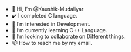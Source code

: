 - 👋 Hi, I’m @Kaushik-Mudaliyar
- ✔️ I completed C language.
- 👀 I’m interested in Development.
- 🌱 I’m currently learning C++ Language.
- 💞️ I’m looking to collaborate on Different things.
- 📫 How to reach me by my email.

<!---
Kaushik-Mudaliyar/Kaushik-Mudaliyar is a ✨ special ✨ repository because its `README.md` (this file) appears on your GitHub profile.
You can click the Preview link to take a look at your changes.
--->
